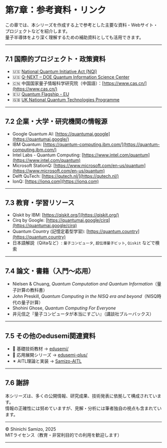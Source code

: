# 第7章：参考資料・リンク

この章では、本シリーズを作成する上で参考とした主要な資料・Webサイト・プロジェクトなどを紹介します。  
量子半導体をより深く理解するための補助資料としても活用できます。

---

## 7.1 国際的プロジェクト・政策資料

- 🇺🇸 [National Quantum Initiative Act (NQI)](https://www.congress.gov/bill/115th-congress/house-bill/6227)
- 🇺🇸 [Q-NEXT – DOE Quantum Information Science Center](https://q-next.org/)
- 🇨🇳 中国国家量子情報科学研究院（中国語）：[https://www.cas.cn/](https://www.cas.cn/)
- 🇪🇺 [Quantum Flagship - EU](https://qt.eu/)
- 🇬🇧 [UK National Quantum Technologies Programme](https://uknqt.ukri.org/)

---

## 7.2 企業・大学・研究機関の情報源

- Google Quantum AI: [https://quantumai.google](https://quantumai.google/)
- IBM Quantum: [https://quantum-computing.ibm.com/](https://quantum-computing.ibm.com/)
- Intel Labs - Quantum Computing: [https://www.intel.com/quantum](https://www.intel.com/quantum)
- Microsoft StationQ: [https://www.microsoft.com/en-us/quantum](https://www.microsoft.com/en-us/quantum)
- Delft QuTech: [https://qutech.nl/](https://qutech.nl/)
- IonQ: [https://ionq.com](https://ionq.com)

---

## 7.3 教育・学習リソース

- Qiskit by IBM: [https://qiskit.org/](https://qiskit.org/)
- Cirq by Google: [https://quantumai.google/cirq](https://quantumai.google/cirq)
- Quantum Country (記憶定着型学習): [https://quantum.country](https://quantum.country)
- 日本語解説（Qiitaなど）: `量子コンピュータ`, `超伝導量子ビット`, `Qiskit` などで検索

---

## 7.4 論文・書籍（入門～応用）

- Nielsen & Chuang, *Quantum Computation and Quantum Information*（量子計算の教科書）
- John Preskill, *Quantum Computing in the NISQ era and beyond*（NISQ時代の量子計算）
- Shohini Ghose, *Quantum Computing For Everyone*
- 井元信之『量子コンピュータが本当にすごい』（講談社ブルーバックス）

---

## 7.5 その他のedusemi関連資料

- 📘 基礎技術教材 → [edusemi/](https://github.com/Samizo-AITL/edusemi)
- 🧩 応用展開シリーズ → [edusemi-plus/](https://github.com/Samizo-AITL/edusemi-plus)
- ✴ AITL理論と実装 → [Samizo-AITL](https://github.com/Samizo-AITL/)

---

## 7.6 謝辞

本シリーズは、多くの公開情報、研究成果、技術発表に依拠して構成されています。  
情報の正確性には努めていますが、見解・分析には筆者独自の視点も含まれています。

---

© Shinichi Samizo, 2025  
MITライセンス（教育・非営利目的での利用を歓迎します）

---
